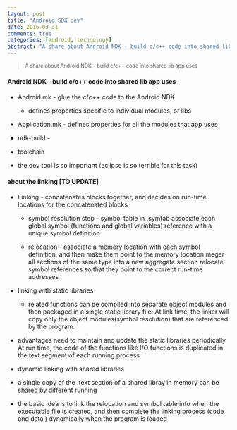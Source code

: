 ```yaml
---
layout: post
title: "Android SDK dev"
date: 2016-03-31
comments: true
categories: [android, technology]
abstract: "A share about Android NDK - build c/c++ code into shared lib app uses"
---
```


><small> A share about Android NDK - build c/c++ code into shared lib app uses </small>

#### Android NDK  - build c/c++ code into shared lib app uses
  
  *  Android.mk - glue the c/c++ code to the Android NDK
  
     - defines properties specific to individual modules, or libs

  *  Application.mk  - defines properties for all the modules that app uses

  *  ndk-build -

  *  toolchain

  *  the dev tool is so important (eclipse is so terrible for this task)

#### about the linking [TO UPDATE]
  * Linking - concatenates blocks together, and decides on run-time locations for the concatenated blocks 
    - symbol resolution step - symbol table in .symtab associate each global symbol (functions and global variables) reference with a unique symbol definition

    - relocation - associate a memory location with each symbol definition, and then make them point to the memory location meger all sections of the same type into a new aggregate section relocate symbol references so that they point to the correct run-time addresses


  * linking with static libraries 
    - related functions can be compiled into separate object modules and then packaged in a single static library file; At link time, the linker will copy only the object modules(symbol resolution) that are referenced by the program.

  * advantages
need to maintain and update the static libraries periodically  
At run time, the code of the functions like I/O functions is duplicated in the text segment of each running process


  * dynamic linking with shared libraries 
   - a single copy of the .text section of a shared libray in memory can be shared by different running

  * the basic idea is to link the relocation and symbol table info when the executable file is created, and then complete the linking process (code and data ) dynamically when the program is loaded

